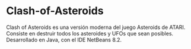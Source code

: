 # Clash-of-Asteroids
 
 Clash of Asteroids es una versión moderna del juego Asteroids de ATARI. Consiste en destruir todos los asteroides y UFOs que sean posibles.
 Desarrollado en Java, con el IDE NetBeans 8.2.
